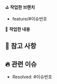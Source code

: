 ⛳️ **작업한 브랜치**
- feature/#이슈번호

📁 **작업한 내용**
<!-- 작업한 내용을 적어주세요. -->

## 📢 참고 사항
<!-- 참고할 사항이 있다면 적어주세요. -->

## 🔥 관련 이슈
- Resolved: #이슈번호
